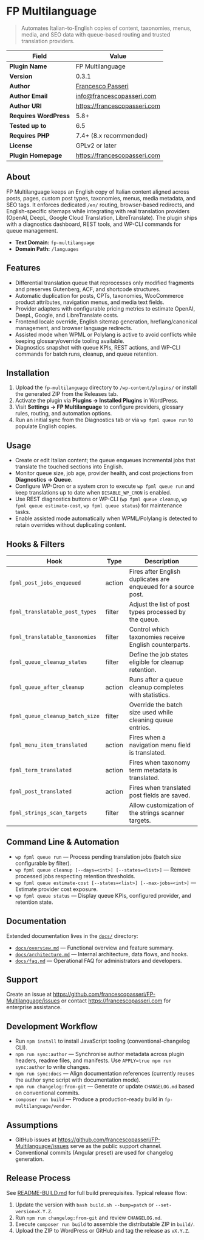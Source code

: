 # FP Multilanguage

> Automates Italian-to-English copies of content, taxonomies, menus, media, and SEO data with queue-based routing and trusted translation providers.

| Field | Value |
| --- | --- |
| **Plugin Name** | FP Multilanguage |
| **Version** | 0.3.1 |
| **Author** | [Francesco Passeri](https://francescopasseri.com) |
| **Author Email** | [info@francescopasseri.com](mailto:info@francescopasseri.com) |
| **Author URI** | https://francescopasseri.com |
| **Requires WordPress** | 5.8+ |
| **Tested up to** | 6.5 |
| **Requires PHP** | 7.4+ (8.x recommended) |
| **License** | GPLv2 or later |
| **Plugin Homepage** | https://francescopasseri.com |

## About
FP Multilanguage keeps an English copy of Italian content aligned across posts, pages, custom post types, taxonomies, menus, media metadata, and SEO tags. It enforces dedicated `/en/` routing, browser-based redirects, and English-specific sitemaps while integrating with real translation providers (OpenAI, DeepL, Google Cloud Translation, LibreTranslate). The plugin ships with a diagnostics dashboard, REST tools, and WP-CLI commands for queue management.

* **Text Domain:** `fp-multilanguage`
* **Domain Path:** `/languages`

## Features
- Differential translation queue that reprocesses only modified fragments and preserves Gutenberg, ACF, and shortcode structures.
- Automatic duplication for posts, CPTs, taxonomies, WooCommerce product attributes, navigation menus, and media text fields.
- Provider adapters with configurable pricing metrics to estimate OpenAI, DeepL, Google, and LibreTranslate costs.
- Frontend locale override, English sitemap generation, hreflang/canonical management, and browser language redirects.
- Assisted mode when WPML or Polylang is active to avoid conflicts while keeping glossary/override tooling available.
- Diagnostics snapshot with queue KPIs, REST actions, and WP-CLI commands for batch runs, cleanup, and queue retention.

## Installation
1. Upload the `fp-multilanguage` directory to `/wp-content/plugins/` or install the generated ZIP from the Releases tab.
2. Activate the plugin via **Plugins → Installed Plugins** in WordPress.
3. Visit **Settings → FP Multilanguage** to configure providers, glossary rules, routing, and automation options.
4. Run an initial sync from the Diagnostics tab or via `wp fpml queue run` to populate English copies.

## Usage
- Create or edit Italian content; the queue enqueues incremental jobs that translate the touched sections into English.
- Monitor queue size, job age, provider health, and cost projections from **Diagnostics → Queue**.
- Configure WP-Cron or a system cron to execute `wp fpml queue run` and keep translations up to date when `DISABLE_WP_CRON` is enabled.
- Use REST diagnostics buttons or WP-CLI (`wp fpml queue cleanup`, `wp fpml queue estimate-cost`, `wp fpml queue status`) for maintenance tasks.
- Enable assisted mode automatically when WPML/Polylang is detected to retain overrides without duplicating content.

## Hooks & Filters
| Hook | Type | Description |
| --- | --- | --- |
| `fpml_post_jobs_enqueued` | action | Fires after English duplicates are enqueued for a source post. |
| `fpml_translatable_post_types` | filter | Adjust the list of post types processed by the queue. |
| `fpml_translatable_taxonomies` | filter | Control which taxonomies receive English counterparts. |
| `fpml_queue_cleanup_states` | filter | Define the job states eligible for cleanup retention. |
| `fpml_queue_after_cleanup` | action | Runs after a queue cleanup completes with statistics. |
| `fpml_queue_cleanup_batch_size` | filter | Override the batch size used while cleaning queue entries. |
| `fpml_menu_item_translated` | action | Fires when a navigation menu field is translated. |
| `fpml_term_translated` | action | Fires when taxonomy term metadata is translated. |
| `fpml_post_translated` | action | Fires when translated post fields are saved. |
| `fpml_strings_scan_targets` | filter | Allow customization of the strings scanner targets. |

## Command Line & Automation
- `wp fpml queue run` — Process pending translation jobs (batch size configurable by filter).
- `wp fpml queue cleanup [--days=<int>] [--states=<list>]` — Remove processed jobs respecting retention thresholds.
- `wp fpml queue estimate-cost [--states=<list>] [--max-jobs=<int>]` — Estimate provider cost exposure.
- `wp fpml queue status` — Display queue KPIs, configured provider, and retention state.

## Documentation
Extended documentation lives in the [`docs/`](docs) directory:
- [`docs/overview.md`](docs/overview.md) — Functional overview and feature summary.
- [`docs/architecture.md`](docs/architecture.md) — Internal architecture, data flows, and hooks.
- [`docs/faq.md`](docs/faq.md) — Operational FAQ for administrators and developers.

## Support
Create an issue at <https://github.com/francescopasseri/FP-Multilanguage/issues> or contact <https://francescopasseri.com> for enterprise assistance.

## Development Workflow
- Run `npm install` to install JavaScript tooling (conventional-changelog CLI).
- `npm run sync:author` — Synchronise author metadata across plugin headers, readme files, and manifests. Use `APPLY=true npm run sync:author` to write changes.
- `npm run sync:docs` — Align documentation references (currently reuses the author sync script with documentation mode).
- `npm run changelog:from-git` — Generate or update `CHANGELOG.md` based on conventional commits.
- `composer run build` — Produce a production-ready build in `fp-multilanguage/vendor`.

## Assumptions
- GitHub issues at <https://github.com/francescopasseri/FP-Multilanguage/issues> serve as the public support channel.
- Conventional commits (Angular preset) are used for changelog generation.

## Release Process
See [README-BUILD.md](README-BUILD.md) for full build prerequisites. Typical release flow:
1. Update the version with `bash build.sh --bump=patch` or `--set-version=X.Y.Z`.
2. Run `npm run changelog:from-git` and review `CHANGELOG.md`.
3. Execute `composer run build` to assemble the distributable ZIP in `build/`.
4. Upload the ZIP to WordPress or GitHub and tag the release as `vX.Y.Z`.
